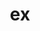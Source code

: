 ---
title: ex
meaning: out of, away from
ch: 4
pos: preposition
di: (takes ablative)
repeat: yes
---
